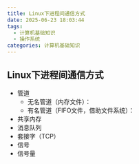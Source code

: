 ```yaml
---
title: Linux下进程间通信方式
date: 2025-06-23 18:03:44
tags:
  - 计算机基础知识
  - 操作系统
categories: 计算机基础知识
---
```


## Linux下进程间通信方式

- 管道
  - 无名管道（内存文件）：
  - 有名管道（FIFO文件，借助文件系统）：
- 共享内存
- 消息队列
- 套接字（TCP）
- 信号
- 信号量
